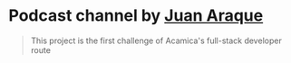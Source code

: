 # Podcast channel by [Juan Araque](https://github.com/kismusito/)

> This project is the first challenge of Acamica's full-stack developer route